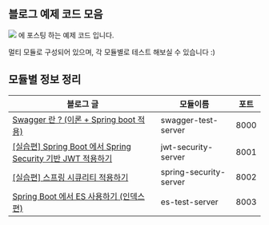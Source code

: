 ## 블로그 예제 코드 모음
<a href="https://velog.io/@soyeon207"><img src="https://img.shields.io/badge/velog-11B48A?style=flat-square&logo=Vimeo&logoColor=white&link=https://velog.io/@soyeon207"/></a> 에 포스팅 하는 예제 코드 입니다.

멀티 모듈로 구성되어 있으며, 각 모듈별로 테스트 해보실 수 있습니다 :) 


## 모듈별 정보 정리
|블로그 글|모듈이름|포트|
|---|---|---|
|[Swagger 란 ? (이론 + Spring boot 적용)](https://velog.io/@soyeon207/%EC%9A%B0%EB%8B%B9%ED%83%95%ED%83%95-Swagger-%EC%A0%81%EC%9A%A9%EA%B8%B0)|swagger-test-server|8000|
|[[실습편] Spring Boot 에서 Spring Security 기반 JWT 적용하기](https://velog.io/@soyeon207/JWT-%EC%8B%A4%EC%8A%B5)|jwt-security-server|8001|
|[[실습편] 스프링 시큐리티 적용하기](https://velog.io/@soyeon207/%EC%8B%A4%EC%8A%B5%ED%8E%B8-%EC%8A%A4%ED%94%84%EB%A7%81-%EC%8B%9C%ED%81%90%EB%A6%AC%ED%8B%B0-%EC%A0%81%EC%9A%A9%ED%95%98%EA%B8%B0)|spring-security-server|8002|
|[Spring Boot 에서 ES 사용하기 (인덱스편)](https://velog.io/@soyeon207/Spring-Boot-%EC%97%90%EC%84%9C-ES-%EC%82%AC%EC%9A%A9%ED%95%98%EA%B8%B0-%EC%9D%B8%EB%8D%B1%EC%8A%A4%ED%8E%B8)|es-test-server|8003
